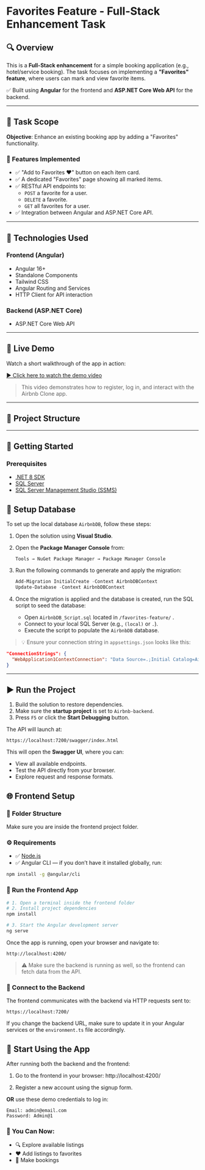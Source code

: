 # Favorites Feature - Full-Stack Enhancement Task

## 🔍 Overview

This is a **Full-Stack enhancement** for a simple booking application (e.g., hotel/service booking). The task focuses on implementing a **"Favorites" feature**, where users can mark and view favorite items.

✅ Built using **Angular** for the frontend and **ASP.NET Core Web API** for the backend.

---

## 🎯 Task Scope

**Objective**: Enhance an existing booking app by adding a "Favorites" functionality.

### 📌 Features Implemented

- ✅ "Add to Favorites ❤️" button on each item card.
- ✅ A dedicated "Favorites" page showing all marked items.
- ✅ RESTful API endpoints to:
  - `POST` a favorite for a user.
  - `DELETE` a favorite.
  - `GET` all favorites for a user.
- ✅ Integration between Angular and ASP.NET Core API.

---

## 🧩 Technologies Used

### Frontend (Angular)
- Angular 16+
- Standalone Components
- Tailwind CSS
- Angular Routing and Services
- HTTP Client for API interaction

### Backend (ASP.NET Core)
- ASP.NET Core Web API

---
## 🎥 Live Demo

Watch a short walkthrough of the app in action:

[▶️ Click here to watch the demo video](https://drive.google.com/file/d/1zrOlGtVFmFLMOqCdSlMJhCEC6jrS7paY/view?usp=sharing)

> This video demonstrates how to register, log in, and interact with the Airbnb Clone app.



---
## 📁 Project Structure



---

## 🚀 Getting Started

### Prerequisites

- [.NET 8 SDK](https://dotnet.microsoft.com/en-us/download/dotnet/8.0)
- [SQL Server](https://www.microsoft.com/en-us/sql-server/sql-server-downloads)
- [SQL Server Management Studio (SSMS)](https://learn.microsoft.com/en-us/sql/ssms/download-sql-server-management-studio-ssms)

## 🔧 Setup Database

To set up the local database `AirbnbDB`, follow these steps:

1. Open the solution using **Visual Studio**.
2. Open the **Package Manager Console** from:
   ```
   Tools → NuGet Package Manager → Package Manager Console
   ```
3. Run the following commands to generate and apply the migration:
   ```powershell
   Add-Migration InitialCreate -Context AirbnbDBContext
   Update-Database -Context AirbnbDBContext
   ```

4. Once the migration is applied and the database is created, run the SQL script to seed the database:
   - Open `AirbnbDB_Script.sql` located in `/favorites-feature/` .
   - Connect to your local SQL Server (e.g., `(local)` or `.`).
   - Execute the script to populate the `AirbnbDB` database.

> 💡 Ensure your connection string in `appsettings.json` looks like this:
```json
"ConnectionStrings": {
  "WebApplication1ContextConnection": "Data Source=.;Initial Catalog=AirbnbDB;Integrated Security=True;Trust Server Certificate=True;"
}
```

---

## ▶️ Run the Project

1. Build the solution to restore dependencies.
2. Make sure the **startup project** is set to `Airbnb-backend`.
3. Press `F5` or click the **Start Debugging** button.

The API will launch at:

```
https://localhost:7200/swagger/index.html
```

This will open the **Swagger UI**, where you can:
- View all available endpoints.
- Test the API directly from your browser.
- Explore request and response formats.



## 🌐 Frontend Setup

### 📁 Folder Structure

Make sure you are inside the frontend project folder.

### ⚙️ Requirements

- ✅ [Node.js](https://nodejs.org/) 
- ✅ Angular CLI — if you don’t have it installed globally, run:

```bash
npm install -g @angular/cli
```

### 🚀 Run the Frontend App

```bash
# 1. Open a terminal inside the frontend folder
# 2. Install project dependencies
npm install

# 3. Start the Angular development server
ng serve
```

Once the app is running, open your browser and navigate to:

```
http://localhost:4200/
```

> ⚠️ Make sure the backend is running as well, so the frontend can fetch data from the API.

### 🔗 Connect to the Backend

The frontend communicates with the backend via HTTP requests sent to:

```
https://localhost:7200/
```

If you change the backend URL, make sure to update it in your Angular services or the `environment.ts` file accordingly.


## 👤 Start Using the App

After running both the backend and the frontend:

1. Go to the frontend in your browser: http://localhost:4200/

2. Register a new account using the signup form.

**OR**
use these demo credentials to log in:
```
Email: admin@email.com
Password: Admin@1
```

### 🚀 You Can Now:

- 🔍 Explore available listings  
- ❤️ Add listings to favorites  
- 📅 Make bookings  




